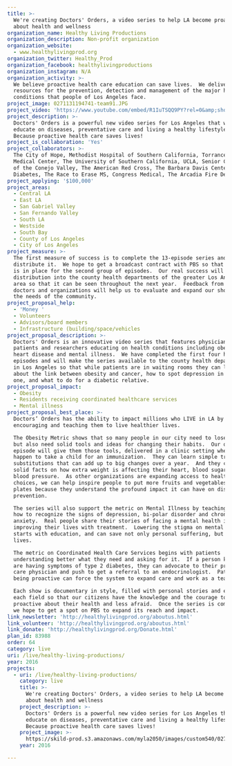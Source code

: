 ```yaml
---
title: >-
  We're creating Doctors' Orders, a video series to help LA become proactive
  about health and wellness
organization_name: Healthy Living Productions
organization_description: Non-profit organization
organization_website:
  - www.healthylivingprod.org
organization_twitter: Healthy_Prod
organization_facebook: healthylivingproductions
organization_instagram: N/A
organization_activity: >-
  We believe proactive health care education can save lives.  We deliver
  resources for the prevention, detection and management of the major health
  conditions that people of Los Angeles face.
project_image: 0271131194741-team91.JPG
project_video: 'https://www.youtube.com/embed/R1IuTSQQ9PY?rel=0&amp;showinfo=0'
project_description: >-
  Doctors' Orders is a powerful new video series for Los Angeles that will
  educate on diseases, preventative care and living a healthy lifestyle. 
  Because proactive health care saves lives!
project_is_collaboration: 'Yes'
project_collaborators: >-
  The City of Hope, Methodist Hospital of Southern California, Torrance Memorial
  Medical Center, The University of Southern California, UCLA, Senior Concerns
  of the Conejo Valley, The American Red Cross, The Barbara Davis Center for
  Diabetes, The Race to Erase MS, Congress Medical, The Arcadia Fire Department
project_applying: '$100,000'
project_areas:
  - Central LA
  - East LA
  - San Gabriel Valley
  - San Fernando Valley
  - South LA
  - Westside
  - South Bay
  - County of Los Angeles
  - City of Los Angeles
project_measure: >-
  The first measure of success is to complete the 13-episode series and
  distribute it.  We hope to get a broadcast contract with PBS so that funding
  is in place for the second group of episodes.  Our real success will be the
  distribution into the county health departments of the greater Los Angeles
  area so that it can be seen throughout the next year.  Feedback from patients,
  doctors and organizations will help us to evaluate and expand our shows to fit
  the needs of the community.
project_proposal_help:
  - 'Money '
  - Volunteers
  - Advisors/board members
  - Infrastructure (building/space/vehicles
project_proposal_description: >-
  Doctors' Orders is an innovative video series that features physicians,
  patients and researchers educating on health conditions including obesity,
  heart disease and mental illness.  We have completed the first four half-hour
  episodes and will make the series available to the county health departments
  in Los Angeles so that while patients are in waiting rooms they can learn
  about the link between obesity and cancer, how to spot depression in a loved
  one, and what to do for a diabetic relative.
project_proposal_impact:
  - Obesity
  - Residents receiving coordinated healthcare services
  - Mental illness
project_proposal_best_place: >-
  Doctors’ Orders has the ability to impact millions who LIVE in LA by
  encouraging and teaching them to live healthier lives.  

  The Obesity Metric shows that so many people in our city need to lose weight,
  but also need solid tools and ideas for changing their habits.  Our obesity
  episode will give them those tools, delivered in a clinic setting where they
  happen to take a child for an immunization.  They can learn simple tricks and
  substitutions that can add up to big changes over a year.  And they can get
  solid facts on how extra weight is affecting their heart, blood sugar and
  blood pressure.  As other organizations are expanding access to healthy food
  choices, we can help inspire people to put more fruits and vegetables on their
  plates because they understand the profound impact it can have on disease
  prevention.

  The series will also support the metric on Mental Illness by teaching families
  how to recognize the signs of depression, bi-polar disorder and chronic
  anxiety.  Real people share their stories of facing a mental health issue and
  improving their lives with treatment.  Lowering the stigma on mental illness
  starts with education, and can save not only personal suffering, but many
  lives.  

  The metric on Coordinated Health Care Services begins with patients
  understanding better what they need and asking for it.  If a person knows they
  are having symptoms of type 2 diabetes, they can advocate to their primary
  care physician and push to get a referral to an endocrinologist.  Patients
  being proactive can force the system to expand care and work as a team.

  Each show is documentary in style, filled with personal stories and experts in
  each field so that our citizens have the knowledge and the courage to be
  proactive about their health and less afraid.  Once the series is completed,
  we hope to get a spot on PBS to expand its reach and impact.
link_newsletter: 'http://healthylivingprod.org/aboutus.html'
link_volunteer: 'http://healthylivingprod.org/aboutus.html'
link_donate: 'http://healthylivingprod.org/Donate.html'
plan_id: 83988
order: 64
category: live
uri: /live/healthy-living-productions/
year: 2016
projects:
  - uri: /live/healthy-living-productions/
    category: live
    title: >-
      We're creating Doctors' Orders, a video series to help LA become proactive
      about health and wellness
    project_description: >-
      Doctors' Orders is a powerful new video series for Los Angeles that will
      educate on diseases, preventative care and living a healthy lifestyle. 
      Because proactive health care saves lives!
    project_image: >-
      https://skild-prod.s3.amazonaws.com/myla2050/images/custom540/0271131194741-team91.JPG
    year: 2016

---
```

